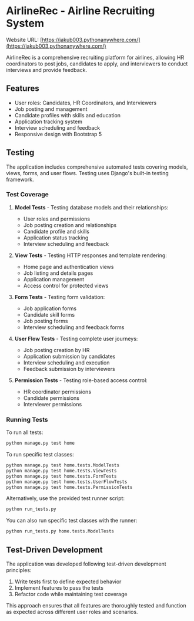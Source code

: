 # AirlineRec - Airline Recruiting System

Website URL: [https://jakub003.pythonanywhere.com/](https://jakub003.pythonanywhere.com/)

AirlineRec is a comprehensive recruiting platform for airlines, allowing HR coordinators to post jobs, candidates to apply, and interviewers to conduct interviews and provide feedback.

## Features

- User roles: Candidates, HR Coordinators, and Interviewers
- Job posting and management
- Candidate profiles with skills and education
- Application tracking system
- Interview scheduling and feedback
- Responsive design with Bootstrap 5

## Testing

The application includes comprehensive automated tests covering models, views, forms, and user flows. Testing uses Django's built-in testing framework.

### Test Coverage

1. **Model Tests** - Testing database models and their relationships:

   - User roles and permissions
   - Job posting creation and relationships
   - Candidate profile and skills
   - Application status tracking
   - Interview scheduling and feedback

2. **View Tests** - Testing HTTP responses and template rendering:

   - Home page and authentication views
   - Job listing and details pages
   - Application management
   - Access control for protected views

3. **Form Tests** - Testing form validation:

   - Job application forms
   - Candidate skill forms
   - Job posting forms
   - Interview scheduling and feedback forms

4. **User Flow Tests** - Testing complete user journeys:

   - Job posting creation by HR
   - Application submission by candidates
   - Interview scheduling and execution
   - Feedback submission by interviewers

5. **Permission Tests** - Testing role-based access control:
   - HR coordinator permissions
   - Candidate permissions
   - Interviewer permissions

### Running Tests

To run all tests:

```bash
python manage.py test home
```

To run specific test classes:

```bash
python manage.py test home.tests.ModelTests
python manage.py test home.tests.ViewTests
python manage.py test home.tests.FormTests
python manage.py test home.tests.UserFlowTests
python manage.py test home.tests.PermissionTests
```

Alternatively, use the provided test runner script:

```bash
python run_tests.py
```

You can also run specific test classes with the runner:

```bash
python run_tests.py home.tests.ModelTests
```

## Test-Driven Development

The application was developed following test-driven development principles:

1. Write tests first to define expected behavior
2. Implement features to pass the tests
3. Refactor code while maintaining test coverage

This approach ensures that all features are thoroughly tested and function as expected across different user roles and scenarios.
